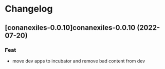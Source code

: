 # Changelog


## [conanexiles-0.0.10]conanexiles-0.0.10 (2022-07-20)

### Feat

- move dev apps to incubator and remove bad content from dev

